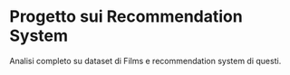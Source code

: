 # Progetto sui Recommendation System

Analisi completo su dataset di Films e recommendation system di questi.
